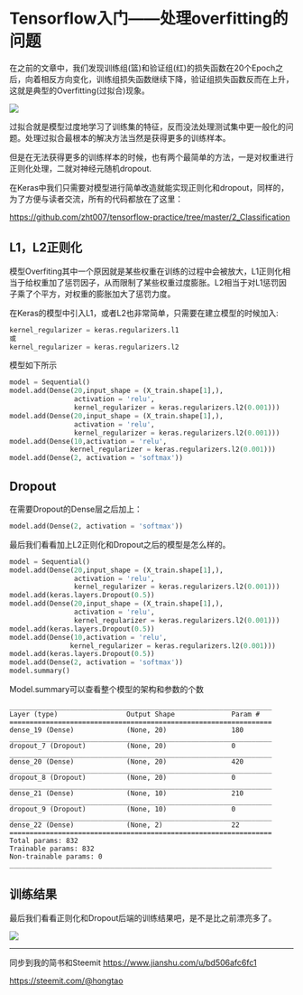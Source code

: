 # Tensorflow入门——处理overfitting的问题

在之前的文章中，我们发现训练组(篮)和验证组(红)的损失函数在20个Epoch之后，向着相反方向变化，训练组损失函数继续下降，验证组损失函数反而在上升，这就是典型的Overfitting(过拟合)现象。

![](https://ws2.sinaimg.cn/large/006tKfTcgy1g18l4i0ja7j30al0703z2.jpg)

过拟合就是模型过度地学习了训练集的特征，反而没法处理测试集中更一般化的问题。处理过拟合最根本的解决方法当然是获得更多的训练样本。

但是在无法获得更多的训练样本的时候，也有两个最简单的方法，一是对权重进行正则化处理，二就对神经元随机dropout.

在Keras中我们只需要对模型进行简单改造就能实现正则化和dropout，同样的，为了方便与读者交流，所有的代码都放在了这里：

https://github.com/zht007/tensorflow-practice/tree/master/2_Classification



## L1，L2正则化

模型Overfiting其中一个原因就是某些权重在训练的过程中会被放大，L1正则化相当于给权重加了惩罚因子，从而限制了某些权重过度膨胀。L2相当于对L1惩罚因子乘了个平方，对权重的膨胀加大了惩罚力度。

在Keras的模型中引入L1，或者L2也非常简单，只需要在建立模型的时候加入:

```python
kernel_regularizer = keras.regularizers.l1
或
kernel_regularizer = keras.regularizers.l2
```

模型如下所示

```python
model = Sequential()
model.add(Dense(20,input_shape = (X_train.shape[1],),
                activation = 'relu', 
                kernel_regularizer = keras.regularizers.l2(0.001)))
model.add(Dense(20,input_shape = (X_train.shape[1],),
                activation = 'relu', 
                kernel_regularizer = keras.regularizers.l2(0.001)))
model.add(Dense(10,activation = 'relu',
               kernel_regularizer = keras.regularizers.l2(0.001)))
model.add(Dense(2, activation = 'softmax'))
```

## Dropout

在需要Dropout的Dense层之后加上：

```python
model.add(Dense(2, activation = 'softmax'))
```

最后我们看看加上L2正则化和Dropout之后的模型是怎么样的。

```python
model = Sequential()
model.add(Dense(20,input_shape = (X_train.shape[1],),
                activation = 'relu', 
                kernel_regularizer = keras.regularizers.l2(0.001)))
model.add(keras.layers.Dropout(0.5))
model.add(Dense(20,input_shape = (X_train.shape[1],),
                activation = 'relu', 
                kernel_regularizer = keras.regularizers.l2(0.001)))
model.add(keras.layers.Dropout(0.5))
model.add(Dense(10,activation = 'relu',
               kernel_regularizer = keras.regularizers.l2(0.001)))
model.add(keras.layers.Dropout(0.5))
model.add(Dense(2, activation = 'softmax'))
model.summary()
```

Model.summary可以查看整个模型的架构和参数的个数

```
_________________________________________________________________
Layer (type)                 Output Shape              Param #   
=================================================================
dense_19 (Dense)             (None, 20)                180       
_________________________________________________________________
dropout_7 (Dropout)          (None, 20)                0         
_________________________________________________________________
dense_20 (Dense)             (None, 20)                420       
_________________________________________________________________
dropout_8 (Dropout)          (None, 20)                0         
_________________________________________________________________
dense_21 (Dense)             (None, 10)                210       
_________________________________________________________________
dropout_9 (Dropout)          (None, 10)                0         
_________________________________________________________________
dense_22 (Dense)             (None, 2)                 22        
=================================================================
Total params: 832
Trainable params: 832
Non-trainable params: 0
_________________________________________________________________
```



## 训练结果

最后我们看看正则化和Dropout后端的训练结果吧，是不是比之前漂亮多了。

![](https://ws2.sinaimg.cn/large/006tKfTcgy1g18lqpke82j30al0703yx.jpg)





------

同步到我的简书和Steemit
<https://www.jianshu.com/u/bd506afc6fc1>

<https://steemit.com/@hongtao>

